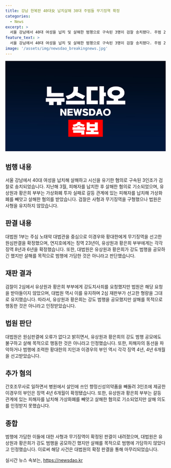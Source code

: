 ```yaml
---
title: 강남 한복판 40대女 납치살해 30대 주범들 무기징역 확정
categories:
  - News
excerpt: >
  서울 강남에서 40대 여성을 납치 및 살해한 범행으로 구속된 3명이 검찰 송치됐다. 주범 2명은 무기징역 확정, 나머지 1명은 징역 23년 선고를 받았고, 배후인 부부는 8년과 6년 형량이 확정됐다. 대법원은 판결에 오류가 없다며 2심 재판부의 형량을 유지했다. 3명의 지인과 부인도 각각 관련 혐의로 징역형을 선고받았다.
feature_text: >
  서울 강남에서 40대 여성을 납치 및 살해한 범행으로 구속된 3명이 검찰 송치됐다. 주범 2명은 무기징역 확정, 나머지 1명은 징역 23년 선고를 받았고, 배후인 부부는 8년과 6년 형량이 확정됐다. 대법원은 판결에 오류가 없다며 2심 재판부의 형량을 유지했다. 3명의 지인과 부인도 각각 관련 혐의로 징역형을 선고받았다.
image: '/assets/img/newsdao_breakingnews.jpg'
---
```


<p><img src="/assets/img/newsdao_breakingnews.jpg" alt="cryptoinkorea 속보" /></p>

<h2 data-ke-size="size26">범행 내용</h2>

<p data-ke-size="size16">서울 강남에서 40대 여성을 납치해 살해하고 시신을 유기한 혐의로 구속된 3인조가 검찰로 송치되었습니다. 지난해 3월, 피해자를 납치한 후 살해한 혐의로 기소되었으며, 유상원과 황은희 부부는 가상화폐 투자 실패로 갈등 관계에 있는 피해자를 납치해 가상화폐를 빼앗고 살해한 혐의를 받았습니다. 검찰은 사형과 무기징역을 구형했으나 법원은 사형을 유지하지 않았습니다.</p>

<h2 data-ke-size="size26">판결 내용</h2>

<p data-ke-size="size16">대법원 1부는 주심 노태악 대법관을 중심으로 이경우와 황대한에게 무기징역을 선고한 원심판결을 확정했으며, 연지호에게는 징역 23년이, 유상원과 황은희 부부에게는 각각 징역 8년과 6년을 확정했습니다. 또한, 대법원은 유상원과 황은희가 강도 범행을 공모하긴 했지만 살해를 목적으로 범행에 가담한 것은 아니라고 판단했습니다.</p>

<h2 data-ke-size="size26">재판 결과</h2>

<p data-ke-size="size16">검찰이 2심에서 유상원과 황은희 부부에게 강도치사죄를 요청했지만 법원은 해당 요청을 받아들이지 않았으며, 대법원 역시 이를 유지하며 2심 재판부가 선고한 형량을 그대로 유지했습니다. 따라서, 유상원과 황은희는 강도 범행을 공모했지만 살해를 목적으로 행동한 것은 아니라고 인정받았습니다.</p>

<h2 data-ke-size="size26">법원 판단</h2>

<p data-ke-size="size16">대법원은 원심판결에 오류가 없다고 밝히면서, 유상원과 황은희의 강도 범행 공모에도 불구하고 살해 목적으로 행동한 것은 아니라고 인정했습니다. 또한, 피해자의 동선을 파악하거나 범행에 조력한 황대한의 지인과 이경우의 부인 역시 각각 징역 4년, 4년 6개월을 선고받았습니다.</p>

<h2 data-ke-size="size26">추가 혐의</h2>

<p data-ke-size="size16">간호조무사로 일하면서 병원에서 살인에 쓰인 향정신성의약품을 빼돌려 3인조에 제공한 이경우의 부인은 징역 4년 6개월이 확정됐습니다. 또한, 유상원과 황은희 부부는 갈등 관계에 있는 피해자를 납치해 가상화폐를 빼앗고 살해한 혐의로 기소되었지만 살해 의도를 인정받지 못했습니다.</p>

<h2 data-ke-size="size26">종합</h2>

<p data-ke-size="size16">범행에 가담한 이들에 대한 사형과 무기징역이 확정된 판결이 내려졌으며, 대법원은 유상원과 황은희가 강도 범행을 공모하긴 했지만 살해를 목적으로 범행에 가담하지 않았다고 인정했습니다. 이로써 해당 사건은 대법원의 확정 판결을 통해 마무리되었습니다.</p>
실시간 뉴스 속보는, <a href="https://newsdao.kr" rel="dofollow">https://newsdao.kr</a>


